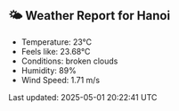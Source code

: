 <!-- WEATHER-START -->
## 🌤 Weather Report for Hanoi

- Temperature: 23°C
- Feels like: 23.68°C
- Conditions: broken clouds
- Humidity: 89%
- Wind Speed: 1.71 m/s

Last updated: 2025-05-01 20:22:41 UTC
<!-- WEATHER-END -->
